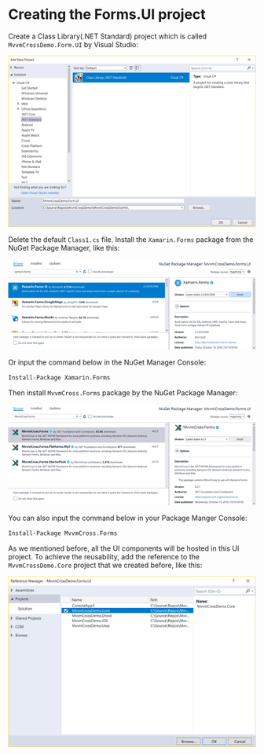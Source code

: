 # Creating the Forms.UI project

Create a Class Library\(.NET Standard\) project which is called `MvvmCrossDemo.Form.UI` by Visual Studio:

![](../../.gitbook/assets/image%20%2844%29.png)

Delete the default `Class1.cs` file. Install the `Xamarin.Forms` package from the NuGet Package Manager, like this:

![](../../.gitbook/assets/image%20%2849%29.png)

Or input the command below in the NuGet Manager Console:

```bash
Install-Package Xamarin.Forms
```

Then install `MvvmCross.Forms` package by the NuGet Package Manager:

![](../../.gitbook/assets/image%20%2835%29.png)

You can also input the command below in your Package Manger Console:

```bash
Install-Package MvvmCross.Forms
```

As we mentioned before, all the UI components will be hosted in this UI project. To achieve the reusability, add the reference to the `MvvmCrossDemo.Core` project that we created before, like this:

![](../../.gitbook/assets/image%20%2847%29.png)

